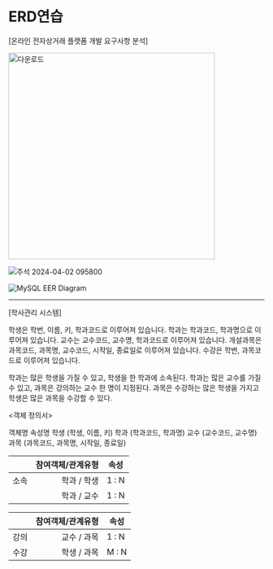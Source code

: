 # ERD연습
[온라인 전자상거래 플랫폼 개발 요구사항 분석]

<img width="406" alt="다운로드" src="https://github.com/Chordingg/ERD-/assets/157094467/432c68b4-5941-4a1c-9757-356e4287e682">

![주석 2024-04-02 095800](https://github.com/Chordingg/ERD-/assets/157094467/18b28831-e655-4ded-a48a-dfb2e1a0d2aa)

![MySQL EER Diagram](https://github.com/Chordingg/ERD-/assets/157094467/598b4c49-0fb3-4e18-b2b8-152e161fcf0f)


***

[학사관리 시스템]

학생은 학번, 이름, 키, 학과코드로 이루어져 있습니다.
학과는 학과코드, 학과명으로 이루어져 있습니다.
교수는 교수코드, 교수명, 학과코드로 이루어져 있습니다.
개설과목은 과목코드, 과목명, 교수코드, 시작일, 종료일로 이루어져 있습니다.
수강은 학번, 과목코드로 이루어져 있습니다.

학과는 많은 학생을 가질 수 있고, 학생을 한 학과에 소속된다.
학과는 많은 교수를 가질 수 있고, 과목은 강의하는 교수 한 명이 지정된다.
과목은 수강하는 많은 학생을 가지고 학생은 많은 과목을 수강할 수 있다.

<객체 정의서>

객체명 속성명
학생  (학생, 이름, 키)
학과  (학과코드, 학과명)
교수  (교수코드, 교수명)
과목  (과목코드, 과목명, 시작일, 종료일)


|    |<center>참여객체/관계유형</center>|<center>속성</center>|
|----|---------------------:|:--------------------|
|소속|  학과  / 학생   |1 : N              
|    |  학과 / 교수   |1 : N            


|    |<center>참여객체/관계유형</center>|<center>속성</center>|
|----|---------------------:|:--------------------|
|강의|  교수 / 과목    |1 : N              
|수강|  학생 / 과목    |M : N   
